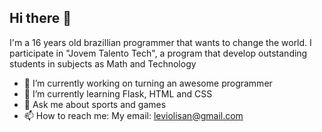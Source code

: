 ## Hi there 👋

I'm a 16 years old brazillian programmer that wants to change the world. I participate in "Jovem Talento Tech", a program that develop outstanding students in subjects as Math and Technology

- 🔭 I’m currently working on turning an awesome programmer
- 🌱 I’m currently learning Flask, HTML and CSS
- 💬 Ask me about sports and games
- 📫 How to reach me: My email: leviolisan@gmail.com
